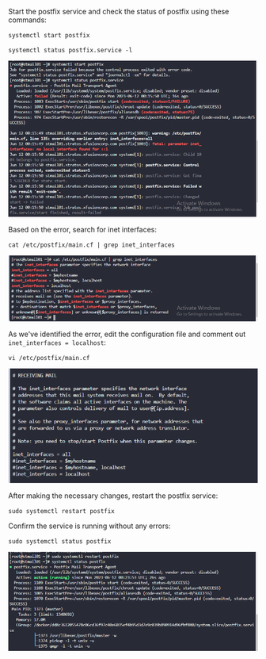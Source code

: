 
Start the postfix service and check the status of postfix using these commands:
```
systemctl start postfix
```

```
systemctl status postfix.service -l
```

![images](/images/ps1.PNG)  


Based on the error, search for inet interfaces:
``` 
cat /etc/postfix/main.cf | grep inet_interfaces
```
![images](/images/ps2.PNG)  



As we've identified the error, edit the configuration file and comment out `` inet_interfaces = localhost``:  
```
vi /etc/postfix/main.cf 
```

![images](/images/ps3.PNG)  


After making the necessary changes, restart the postfix service:
```
sudo systemctl restart postfix
```

Confirm the service is running without any errors:
```
sudo systemctl status postfix
```
![images](/images/ps4.PNG)  
